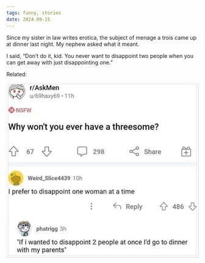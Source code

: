 ```yaml
---
tags: funny, stories
date: 2024-09-15
---
```


Since my sister in law writes erotica, the subject of menage a trois came up at dinner last night. My nephew asked what it meant. 

I said, “Don’t do it, kid. You never want to disappoint two people when you can get away with just disappointing one.”

Related:

![threesome.jpg](https://raw.githubusercontent.com/muneer78/muneer78.github.io/master/images/threesome.jpg)